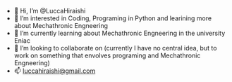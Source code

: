 - 👋 Hi, I’m @LuccaHiraishi
- 👀 I’m interested in Coding, Programing in Python and learining more about Mechathronic Engneering
- 🌱 I’m currently learning about Mechathronic Engneering in the university Eniac
- 💞️ I’m looking to collaborate on (currently I have no central idea, but to work on something that envolves programing and Mechathronic Engneering)
- 📫 luccahiraishi@gmail.com 

<!---
LuccaHiraishi/LuccaHiraishi is a ✨ special ✨ repository because its `README.md` (this file) appears on your GitHub profile.
You can click the Preview link to take a look at your changes.
--->
